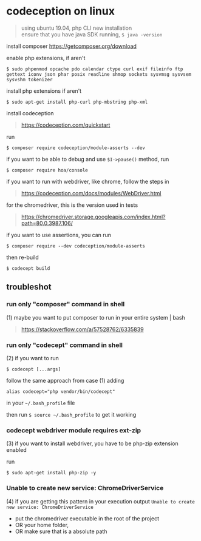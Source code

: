 # codeception on linux

> using ubuntu 19.04, php CLI new installation  
> ensure that you have java SDK running, `$ java -version`

install composer
https://getcomposer.org/download

enable php extensions, if aren't

    $ sudo phpenmod opcache pdo calendar ctype curl exif fileinfo ftp gettext iconv json phar posix readline shmop sockets sysvmsg sysvsem sysvshm tokenizer

install php extensions if aren't

    $ sudo apt-get install php-curl php-mbstring php-xml

install codeception

> https://codeception.com/quickstart

run

    $ composer require codeception/module-asserts --dev

if you want to be able to debug and use `$I->pause()` method, run

    $ composer require hoa/console

if you want to run with webdriver, like chrome, follow the steps in

> https://codeception.com/docs/modules/WebDriver.html

for the chromedriver, this is the version used in tests

> https://chromedriver.storage.googleapis.com/index.html?path=80.0.3987.106/

if you want to use assertions, you can run 

    $ composer require --dev codeception/module-asserts

then re-build

    $ codecept build

## troubleshot

### run only "composer" command in shell

(1) maybe you want to put composer to run in your entire system | bash

> https://stackoverflow.com/a/57528762/6335839

### run only "codecept" command in shell

(2) if you want to run

    $ codecept [...args]

follow the same approach from case (1) adding

`alias codecept="php vendor/bin/codecept"`

in your `~/.bash_profile` file

then run `$ source ~/.bash_profile` to get it working

### codecept webdriver module requires ext-zip

(3) if you want to install webdriver, you have to be php-zip extension enabled

run

    $ sudo apt-get install php-zip -y

### Unable to create new service: ChromeDriverService

(4) if you are getting this pattern in your execution output `Unable to create new service: ChromeDriverService`

* put the chromedriver executable in the root of the project
* OR your home folder,
* OR make sure that is a absolute path